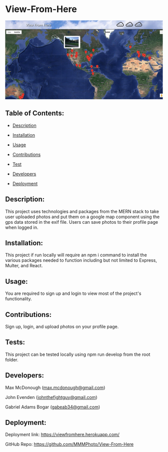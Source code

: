 
  # View-From-Here
  
  ![Screenshot](Screenshot.png)


  ## Table of Contents:

  * [Description](#Description)

  * [Installation](#Installation)

  * [Usage](#Usage)

  * [Contributions](#Contributions)

  * [Test](#Tests)

  * [Developers](#Developers)

  * [Deployment](#Deployment)

  ## Description: 
  This project uses technologies and packages from the MERN stack to take user uploaded photos and put them on a google map component using the gps data stored in the exif file. Users can save photos to their profile page when logged in. 

  ## Installation: 
  This project if run locally will require an npm i command to install the various packages needed to function including but not limited to Express, Multer, and React.
  
  ## Usage: 
  You are required to sign up and login to view most of the project's functionality.

  
  ## Contributions: 
  Sign up, login, and upload photos on your profile page.

  ## Tests: 
  This project can be tested locally using npm run develop from the root folder.

  ## Developers:

  Max McDonough (max.mcdonough@gmail.com)

  John Evenden (johnthefightguy@gmail.com)
  
  Gabriel Adams Bogar (gabeab34@gmail.com)

  ## Deployment:
  Deployment link: https://viewfromhere.herokuapp.com/

  GitHub Repo: https://github.com/MMMPhoto/View-From-Here

